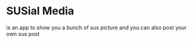 # SUSial Media

is an app to show you a bunch of sus picture and you can also post your own sus post
